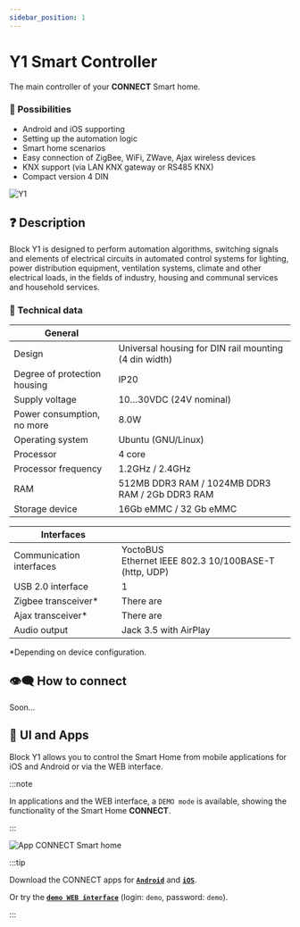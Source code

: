 ```yaml
---
sidebar_position: 1
---
```


# Y1 Smart Controller

The main controller of your **CONNECT** Smart home.

### 💎 Possibilities
- Android and iOS supporting
- Setting up the automation logic
- Smart home scenarios
- Easy connection of ZigBee, WiFi, ZWave, Ajax wireless devices
- KNX support (via LAN KNX gateway or RS485 KNX)
- Compact version 4 DIN

![Y1](/img/blocks_photo/Y1_L.jpg)

## ❓ Description
Block Y1 is designed to perform automation algorithms, switching signals and elements of electrical circuits in automated control systems for lighting, power distribution equipment, ventilation systems, climate and other electrical loads, in the fields of industry, housing and communal services and household services.

### 🔧 Technical data
| General | |
|-|-|
|Design | Universal housing for DIN rail mounting (4 din width) |
| Degree of protection housing | IP20 |
| Supply voltage | 10…30VDC (24V nominal)|
| Power consumption, no more | 8.0W|
| Operating system | Ubuntu (GNU/Linux) |
| Processor | 4 core|
| Processor frequency | 1.2GHz / 2.4GHz|
| RAM | 512MB DDR3 RAM / 1024MB DDR3 RAM / 2Gb DDR3 RAM |
| Storage device | 16Gb eMMC / 32 Gb eMMC|

| Interfaces | |
|-|-|
|Communication interfaces | YoctoBUS <br/> Ethernet IEEE 802.3 10/100BASE-T (http, UDP)|
|USB 2.0 interface| 1|
|Zigbee transceiver*| There are|
|Ajax transceiver*| There are|
|Audio output | Jack 3.5 with AirPlay |
*Depending on device configuration.

## 👁‍🗨 How to connect

Soon...

## 📱 UI and Apps
Block Y1 allows you to control the Smart Home from mobile applications for iOS and Android or via the WEB interface.

:::note

In applications and the WEB interface, a `DEMO mode` is available, showing the functionality of the Smart Home **CONNECT**.

:::

![App CONNECT Smart home](/img/App.png)

:::tip

Download the CONNECT apps for [**`Android`**](#) and [**`iOS`**](#).

Or try the [**`demo WEB interface`**](http://demo.yoctoconnect.com:8072/) (login: `demo`, password: `demo`).

:::
